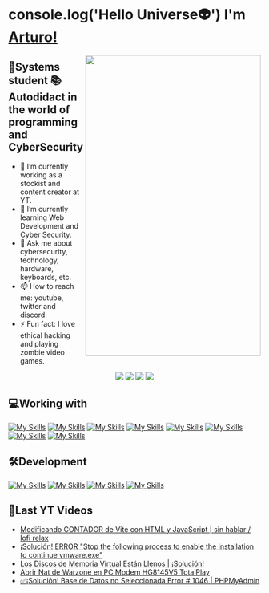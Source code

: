 # console.log('Hello Universe👽') I'm [Arturo!][yt]

<!-- [<img src="https://media.tenor.com/YhsYQkC5OqIAAAAd/synth-synthwave.gif" width="1050" height="50" />][yt] -->

<!-- [<img align="right" src="https://tenor.com/view/r1-gif-21033299.gif?raw=true" width="350" height="600" />][yt] -->
[<img align="right" src="https://media.tenor.com/KqUJmhvlZ5kAAAAd/vaporwave-aesthetic.gif" width="350" height="600" />][yt]

## 💙Systems student 📚Autodidact in the world of programming and CyberSecurity

- 🔭 I’m currently working as a stockist and content creator at YT.
- 🌱 I’m currently learning Web Development and Cyber Security.
- 💬 Ask me about cybersecurity, technology, hardware, keyboards, etc.
- 📫 How to reach me: youtube, twitter and discord.
- ⚡ Fun fact: I love ethical hacking and playing zombie video games.<br>

<div align="center">
  <p align="center">
  <div> 
    <a href="https://discord.gg/FTE9EA6a" target="_blank"><img src="https://img.shields.io/badge/Discord-7289DA?style=for-the-badge&logo=discord&logoColor=white" target="_blank"></a> 
    <a href="https://www.linkedin.com/in/arturo-cr/" target="_blank"><img src="https://img.shields.io/badge/-LinkedIn-%230077B5?style=for-the-badge&logo=linkedin&logoColor=white" target="_blank"></a> 
    <a href="https://instagram.com/iarrturro" target="_blank"><img src="https://img.shields.io/badge/-Instagram-%23E4405F?style=for-the-badge&logo=instagram&logoColor=white" target="_blank"></a>
    <a href="https://www.youtube.com/tutospixel" target="_blank"><img src="https://img.shields.io/badge/YouTube-FF0000?style=for-the-badge&logo=youtube&logoColor=white" target="_blank"></a>
  </div>
  </p>
</div>

## 💻Working with

[![My Skills](https://skillicons.dev/icons?i=js)](https://devdocs.io/javascript/)
[![My Skills](https://skillicons.dev/icons?i=html)](https://devdocs.io/html/)
[![My Skills](https://skillicons.dev/icons?i=css)](https://devdocs.io/css/)
[![My Skills](https://skillicons.dev/icons?i=mongo)](https://www.mongodb.com/es)
[![My Skills](https://skillicons.dev/icons?i=express)](https://devdocs.io/express/)
[![My Skills](https://skillicons.dev/icons?i=vue)](https://devdocs.io/vue~3/)
[![My Skills](https://skillicons.dev/icons?i=nodejs)](https://devdocs.io/node/)
[![My Skills](https://skillicons.dev/icons?i=mysql)](https://www.mysql.com/)


## 🛠️Development

[![My Skills](https://skillicons.dev/icons?i=vscode)](https://code.visualstudio.com/)
[![My Skills](https://skillicons.dev/icons?i=postman)](https://www.postman.com/)
[![My Skills](https://skillicons.dev/icons?i=git)](https://git-scm.com/)
[![My Skills](https://skillicons.dev/icons?i=figma)](https://www.figma.com/)

## 🎥Last YT Videos

<!-- YT:START -->
- [Modificando CONTADOR de Vite con HTML y JavaScript | sin hablar / lofi relax](https://www.youtube.com/watch?v=Wn0GFO_rXzw)
- [¡Solución! ERROR &quot;Stop the following process to enable the installation to continue vmware.exe&quot;](https://www.youtube.com/watch?v=Qz8LdLX0DP0)
- [Los Discos de Memoria Virtual Están Llenos | ¡Solución!](https://www.youtube.com/watch?v=0s0_0K3LvQM)
- [Abrir Nat de Warzone en PC Modem HG8145V5 TotalPlay](https://www.youtube.com/watch?v=7SfjYaNK8cg)
- [✅¡Solución! Base de Datos no Seleccionada Error # 1046 | PHPMyAdmin](https://www.youtube.com/watch?v=COL2F2HhxQQ)
<!-- YT:END -->

<!-- ## 📫Contact me -->

<!-- <a href="https://discord.gg/uT88RrR">
  <img align="left" alt="Discord" width="22px" src="https://raw.githubusercontent.com/peterthehan/peterthehan/master/assets/discord.svg" />
</a>
<a href="https://twitter.com/iPiixeeL">
  <img align="left" alt="Twitter" width="22px" src="https://raw.githubusercontent.com/peterthehan/peterthehan/master/assets/twitter.svg" />
</a>
<a href="https://www.youtube.com/c/TUTOSPIXEL/join">
  <img align="left" alt="YT" width="22px" src="https://raw.githubusercontent.com/peterthehan/peterthehan/master/assets/youtube.svg" />
</a>
<a href="https://www.facebook.com/tutospixel">
  <img align="left" alt="FB" width="22px" src="https://cdn3.iconfinder.com/data/icons/free-social-icons/67/facebook_circle_color-512.png" />
</a> -->

<!-- LINKS -->

[yt]: https://www.youtube.com/c/TUTOSPIXEL/join
